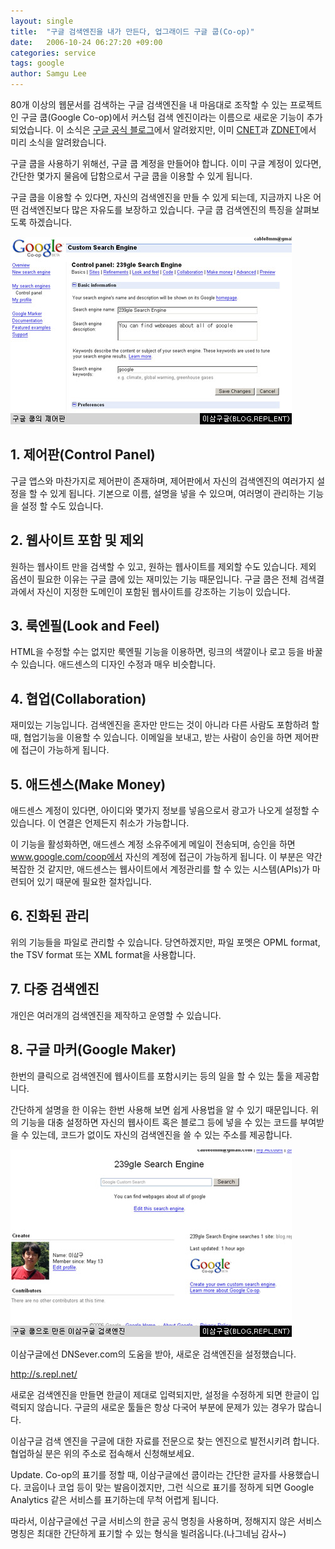 ```yaml
---
layout: single
title:  "구글 검색엔진을 내가 만든다, 업그래이드 구글 쿱(Co-op)"
date:   2006-10-24 06:27:20 +09:00
categories: service
tags: google
author: Samgu Lee
---
```

80개 이상의 웹문서를 검색하는 구글 검색엔진을 내 마음대로 조작할 수 있는 프로젝트인 구글 쿱(Google Co-op)에서 커스텀 검색 엔진이라는 이름으로 새로운 기능이 추가되었습니다. 이 소식은 [구글 공식 블로그](http://googleblog.blogspot.com/2006/10/eureka-your-own-search-engine-has.html)에서 알려왔지만, 이미 [CNET](http://news.com.com/2100-1038_3-6128807.html)과 [ZDNET](http://blogs.zdnet.com/Google/?p=366)에서 미리 소식을 알려왔습니다.

구글 쿱을 사용하기 위해선, 구글 쿱 계정을 만들어야 합니다. 이미 구글 계정이 있다면, 간단한 몇가지 물음에 답함으로서 구글 쿱을 이용할 수 있게 됩니다.

구글 쿱을 이용할 수 있다면, 자신의 검색엔진을 만들 수 있게 되는데, 지금까지 나온 어떤 검색엔진보다 많은 자유도를 보장하고 있습니다. 구글 쿱 검색엔진의 특징을 살펴보도록 하겠습니다.

![구글 쿱(Co-op)의 제어판](/assets/coop_control_panel.jpg)

## 1. 제어판(Control Panel)

구글 앱스와 마찬가지로 제어판이 존재하며, 제어판에서 자신의 검색엔진의 여러가지 설정을 할 수 있게 됩니다. 기본으로 이름, 설명을 넣을 수 있으며, 여러명이 관리하는 기능을 설정 할 수도 있습니다.

## 2. 웹사이트 포함 및 제외

원하는 웹사이트 만을 검색할 수 있고, 원하는 웹사이트를 제외할 수도 있습니다. 제외 옵션이 필요한 이유는 구글 쿱에 있는 재미있는 기능 때문입니다. 구글 쿱은 전체 검색결과에서 자신이 지정한 도메인이 포함된 웹사이트를 강조하는 기능이 있습니다.

## 3. 룩엔필(Look and Feel)

HTML을 수정할 수는 없지만 룩엔필 기능을 이용하면, 링크의 색깔이나 로고 등을 바꿀 수 있습니다. 애드센스의 디자인 수정과 매우 비슷합니다.

## 4. 협업(Collaboration)

재미있는 기능입니다. 검색엔진을 혼자만 만드는 것이 아니라 다른 사람도 포함하려 할 때, 협업기능을 이용할 수 있습니다. 이메일을 보내고, 받는 사람이 승인을 하면 제어판에 접근이 가능하게 됩니다.

## 5. 애드센스(Make Money)

애드센스 계정이 있다면, 아이디와 몇가지 정보를 넣음으로서 광고가 나오게 설정할 수 있습니다. 이 연결은 언제든지 취소가 가능합니다.

이 기능을 활성화하면, 애드센스 계정 소유주에게 메일이 전송되며, 승인을 하면 www.google.com/coop에서 자신의 계정에 접근이 가능하게 됩니다. 이 부분은 약간 복잡한 것 같지만, 애드센스는 웹사이트에서 계정관리를 할 수 있는 시스템(APIs)가 마련되어 있기 때문에 필요한 절차입니다.

## 6. 진화된 관리

위의 기능들을 파일로 관리할 수 있습니다. 당연하겠지만, 파일 포멧은 OPML format, the TSV format 또는 XML format을 사용합니다.

## 7. 다중 검색엔진

개인은 여러개의 검색엔진을 제작하고 운영할 수 있습니다.

## 8. 구글 마커(Google Maker)

한번의 클릭으로 검색엔진에 웹사이트를 포함시키는 등의 일을 할 수 있는 툴을 제공합니다.

간단하게 설명을 한 이유는 한번 사용해 보면 쉽게 사용법을 알 수 있기 때문입니다. 위의 기능을 대충 설정하면 자신의 웹사이트 혹은 블로그 등에 넣을 수 있는 코드를 부여받을 수 있는데, 코드가 없이도 자신의 검색엔진을 쓸 수 있는 주소를 제공합니다.

![이삼구글 검색엔진 포 구글 쿱](/assets/239gle_se_using_coop.jpg)

이삼구글에선 DNSever.com의 도움을 받아, 새로운 검색엔진을 설정했습니다.

http://s.repl.net/

새로운 검색엔진을 만들면 한글이 제대로 입력되지만, 설정을 수정하게 되면 한글이 입력되지 않습니다. 구글의 새로운 툴들은 항상 다국어 부분에 문제가 있는 경우가 많습니다.

이삼구글 검색 엔진을 구글에 대한 자료를 전문으로 찾는 엔진으로 발전시키려 합니다. 협업하실 분은 위의 주소로 접속해서 신청해보세요.

Update. Co-op의 표기를 정할 때, 이삼구글에선 쿱이라는 간단한 글자를 사용했습니다. 코웁이나 코업 등이 맞는 발음이겠지만, 그런 식으로 표기를 정하게 되면 Google Analytics 같은 서비스를 표기하는데 무척 어렵게 됩니다.

따라서, 이삼구글에선 구글 서비스의 한글 공식 명칭을 사용하며, 정해지지 않은 서비스 명칭은 최대한 간단하게 표기할 수 있는 형식을 빌려옵니다.(나그네님 감사~)
